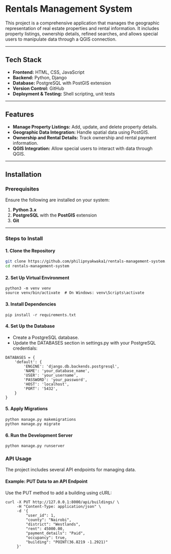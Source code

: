 # Rentals Management System

This project is a comprehensive application that manages the geographic representation of real estate properties and rental information. It includes property listings, ownership details, refined searches, and allows special users to manipulate data through a QGIS connection.

---

## Tech Stack

- **Frontend:** HTML, CSS, JavaScript
- **Backend:** Python, Django
- **Database:** PostgreSQL with PostGIS extension
- **Version Control:** GitHub
- **Deployment & Testing:** Shell scripting, unit tests

---

## Features

- **Manage Property Listings:** Add, update, and delete property details.
- **Geographic Data Integration:** Handle spatial data using PostGIS.
- **Ownership and Rental Details:** Track ownership and rental payment information.
- **QGIS Integration:** Allow special users to interact with data through QGIS.

---

## Installation

### Prerequisites

Ensure the following are installed on your system:

1. **Python 3.x**
2. **PostgreSQL** with the **PostGIS** extension
3. **Git**

---

### Steps to Install

#### 1. Clone the Repository
```bash
git clone https://github.com/philipnyakwaka1/rentals-management-system.git
cd rentals-management-system
```
#### 2. Set Up Virtual Environment
```
python3 -m venv venv
source venv/bin/activate  # On Windows: venv\Scripts\activate
```

#### 3. Install Dependencies
```
pip install -r requirements.txt
```
#### 4. Set Up the Database
* Create a PostgreSQL database.
* Update the DATABASES section in settings.py with your PostgreSQL credentials:
```
DATABASES = {
    'default': {
        'ENGINE': 'django.db.backends.postgresql',
        'NAME': 'your_database_name',
        'USER': 'your_username',
        'PASSWORD': 'your_password',
        'HOST': 'localhost',
        'PORT': '5432',
    }
}
```
#### 5. Apply Migrations
```
python manage.py makemigrations
python manage.py migrate
```
#### 6. Run the Development Server
```
python manage.py runserver
```
### API Usage
The project includes several API endpoints for managing data.
#### Example: PUT Data to an API Endpoint
Use the PUT method to add a building using cURL:
```
curl -X PUT http://127.0.0.1:8000/api/buildings/ \
     -H "Content-Type: application/json" \
     -d '{
         "user_id": 1,
         "county": "Nairobi",
         "district": "Westlands",
         "rent": 45000.00,
         "payment_details": "Paid",
         "occupancy": true,
         "building": "POINT(36.8219 -1.2921)"
     }'
```